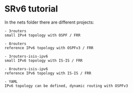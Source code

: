 # SRv6 tutorial

In the nets folder there are different projects:

```
- 3routers
small IPv4 topology with OSPF / FRR

- 8routers
reference IPv6 topology with OSPFv3 / FRR

- 3routers-isis-ipv6
small IPv6 topology with IS-IS / FRR

- 8routers-isis-ipv6
reference IPv6 topology with IS-IS / FRR

- YAML
IPv6 topology can be defined, dynamic routing with OSPFv3

```